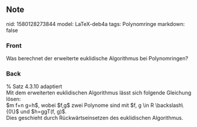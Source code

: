 ## Note
nid: 1580128273844
model: LaTeX-deb4a
tags: Polynomringe
markdown: false

### Front
Was berechnet der erweiterte euklidische Algorithmus bei Polynomringen?

### Back
<div>
  % Satz 4.3.10 adaptiert
</div>
<div>
  Mit dem erweiterten euklidischen Algorithmus lässt sich folgende
  Gleichung lösen:
</div>
<div>
  $m f+n g=h$, wobei $f,g$ zwei Polynome sind mit $f, g \in R
  \backslash\{0\}$ und $h=ggT(f, g)$.
</div>
<div>
  Dies geschieht durch Rückwärtseinsetzen des euklidischen
  Algorithmus.
</div>
